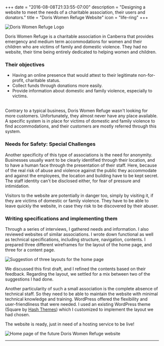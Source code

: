 +++
date = "2016-08-08T21:33:55-07:00"
description = "Designing a website to meet the needs of a charitable association, their users and donators."
title = "Doris Women Refuge Website"
icon = "life-ring"
+++

![Doris Women Refuge Logo](/images/dwr-logo.png "Doris Women Refuge Logo")

Doris Women Refuge is a charitable association in Canberra that provides emergency and medium term accommodations for women and their children who are victims of family and domestic violence. They had no website, their time being entirely dedicated to helping women and children. 

### Their objectives

- Having an online presence that would attest to their legitimate non-for-profit, charitable status.
- Collect funds through donations more easily.
- Provide information about domestic and family violence, especially to victims.

<br>
Contrary to a typical business, Doris Women Refuge wasn't looking for more customers. Unfortunately, they almost never have any place available. A specific system is in place for victims of domestic and family violence to find accommodations, and their customers are mostly referred through this system. 

### Needs for Safety: Special Challenges

Another specificity of this type of associations is the need for anonymity. Businesses usually want to be clearly identified through their location, and to have a human face through the presentation of their staff. Here, because of the real risk of abuse and violence against the public they accommodate and against the employees, the location and building have to be kept secret. The staff identity can't be disclosed either, for fear of pressure and intimidation.

Visitors to the website are potentially in danger too, simply by visiting it, if they are victims of domestic or family violence. They have to be able to leave quickly the website, in case they risk to be discovered by their abuser.

### Writing specifications and implementing them

Through a series of interviews, I gathered needs and information. I also reviewed websites of similar associations. I wrote down functional as well as technical specifications, including structure, navigation, contents. I prepared three different wireframes for the layout of the home page, and three for a content page. 

![Suggestion of three layouts for the home page](/images/dwr-wireframes.png "Proposition of three layouts for the home page")

We discussed this first draft, and I refined the contents based on their feedback. Regarding the layout, we settled for a mix between two of the suggestions I had done. 

Another particularity of such a small association is the complete absence of technical staff. So they need to be able to maintain the website with minimal technical knowledge and training. WordPress offered the flexibility and user-friendliness that were needed. I used an existing WordPress theme (Square by [Hash Themes](http://hashthemes.com/)) which I customized to implement the layout we had chosen. 

The website is ready, just in need of a hosting service to be live!

![Home page of the future Doris Women Refuge website](/images/dwr-home.png "Home page of the future Doris Women Refuge website")

---------